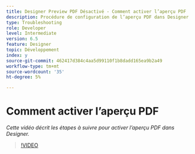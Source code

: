 ```yaml
---
title: Designer Preview PDF Désactivé - Comment activer l’aperçu PDF
description: Procédure de configuration de l’aperçu PDF dans Designer
type: Troubleshooting
role: Developer
level: Intermediate
version: 6.5
feature: Designer
topic: Développement
index: y
source-git-commit: 462417d384c4aa5d99110f1b8dadd165ea9b2a49
workflow-type: tm+mt
source-wordcount: '35'
ht-degree: 5%

---
```



# Comment activer l’aperçu PDF

*Cette vidéo décrit les étapes à suivre pour activer l’aperçu PDF dans Designer.*

>[!VIDEO](https://video.tv.adobe.com/v/335500?quality=9&learn=on)
